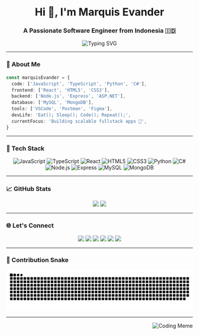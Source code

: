 <h1 align="center">Hi 👋, I'm Marquis Evander</h1>
<h3 align="center">A Passionate Software Engineer from Indonesia 🇮🇩</h3>

<p align="center">
  <img src="https://readme-typing-svg.herokuapp.com?font=Fira+Code&weight=600&pause=1000&color=F75C7E&center=true&vCenter=true&width=435&lines=Code.+Commit.+Coffee.+Repeat.;Crafting+Solutions+with+Code.;Never+Stop+Learning+%F0%9F%92%AA" alt="Typing SVG" />
</p>

---

### 🚀 About Me

```ts
const marquisEvander = {
  code: ['JavaScript', 'TypeScript', 'Python', 'C#'],
  frontend: ['React', 'HTML5', 'CSS3'],
  backend: ['Node.js', 'Express', 'ASP.NET'],
  database: ['MySQL', 'MongoDB'],
  tools: ['VSCode', 'Postman', 'Figma'],
  devLife: 'Eat(); Sleep(); Code(); Repeat();',
  currentFocus: 'Building scalable fullstack apps 🧠',
}
```

---

### 🧰 Tech Stack

<div align="center">
  <img src="https://cdn.jsdelivr.net/gh/devicons/devicon/icons/javascript/javascript-original.svg" height="40" alt="JavaScript" />
  <img src="https://cdn.jsdelivr.net/gh/devicons/devicon/icons/typescript/typescript-original.svg" height="40" alt="TypeScript" />
  <img src="https://cdn.jsdelivr.net/gh/devicons/devicon/icons/react/react-original.svg" height="40" alt="React" />
  <img src="https://cdn.jsdelivr.net/gh/devicons/devicon/icons/html5/html5-original.svg" height="40" alt="HTML5" />
  <img src="https://cdn.jsdelivr.net/gh/devicons/devicon/icons/css3/css3-original.svg" height="40" alt="CSS3" />
  <img src="https://cdn.jsdelivr.net/gh/devicons/devicon/icons/python/python-original.svg" height="40" alt="Python" />
  <img src="https://cdn.jsdelivr.net/gh/devicons/devicon/icons/csharp/csharp-original.svg" height="40" alt="C#" />
  <img src="https://cdn.jsdelivr.net/gh/devicons/devicon/icons/nodejs/nodejs-original.svg" height="40" alt="Node.js" />
  <img src="https://cdn.jsdelivr.net/gh/devicons/devicon/icons/express/express-original.svg" height="40" alt="Express" />
  <img src="https://cdn.jsdelivr.net/gh/devicons/devicon/icons/mysql/mysql-original.svg" height="40" alt="MySQL" />
  <img src="https://cdn.jsdelivr.net/gh/devicons/devicon/icons/mongodb/mongodb-original.svg" height="40" alt="MongoDB" />
</div>

---

### 📈 GitHub Stats

<div align="center">
  <img src="https://github-readme-stats.vercel.app/api?username=mevander88&show_icons=true&theme=radical&hide_border=true&count_private=true" height="180" />
  <img src="https://github-readme-stats.vercel.app/api/top-langs/?username=mevander88&layout=compact&theme=radical&hide_border=true" height="180" />
</div>

---

### 🌐 Let's Connect

<div align="center">
  <a href="#"><img src="https://img.shields.io/badge/Youtube-FF0000?style=for-the-badge&logo=youtube&logoColor=white" /></a>
  <a href="#"><img src="https://img.shields.io/badge/Instagram-E4405F?style=for-the-badge&logo=instagram&logoColor=white" /></a>
  <a href="#"><img src="https://img.shields.io/badge/Twitch-9146FF?style=for-the-badge&logo=twitch&logoColor=white" /></a>
  <a href="#"><img src="https://img.shields.io/badge/Discord-7289DA?style=for-the-badge&logo=discord&logoColor=white" /></a>
  <a href="#"><img src="https://img.shields.io/badge/Gmail-D14836?style=for-the-badge&logo=gmail&logoColor=white" /></a>
  <a href="#"><img src="https://img.shields.io/badge/LinkedIn-0077B5?style=for-the-badge&logo=linkedin&logoColor=white" /></a>
</div>

---

### 🐍 Contribution Snake

<picture>
  <source media="(prefers-color-scheme: dark)" srcset="https://raw.githubusercontent.com/platane/snk/output/github-contribution-grid-snake-dark.svg" />
  <source media="(prefers-color-scheme: light)" srcset="https://raw.githubusercontent.com/platane/snk/output/github-contribution-grid-snake.svg" />
  <img alt="snake animation" src="https://raw.githubusercontent.com/platane/snk/output/github-contribution-grid-snake.svg" />
</picture>

---

<img align="right" src="https://i.imgflip.com/65efzo.gif" height="160" alt="Coding Meme" />
